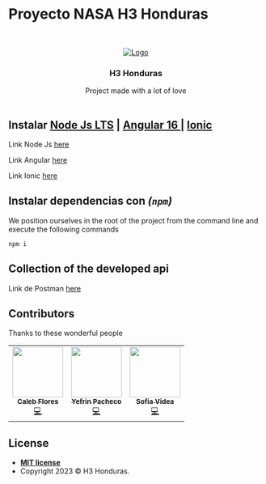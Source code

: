 # Proyecto NASA H3 Honduras

<!-- PROJECT LOGO -->
<br />
<p align="center">
  <a href="https://github.com/CEYSS-2020/One_Network">
    <img src="https://v1.ceysshn.com/storage/app/appLogo/app-dark-logo.png" alt="Logo">
  </a>

  <h3 align="center">H3 Honduras</h3>

  <p align="center">
    Project made with a lot of love
    <br />
    <br />
  </p>
</p>

## Instalar [Node Js LTS](https://nodejs.org/es) | [Angular 16 ](https://docs.angular.lat/guide/setup-local) | [Ionic](https://ionicframework.com/docs/intro/cli)

Link Node Js [here](https://nodejs.org/es)

Link Angular [here](https://docs.angular.lat/guide/setup-local)

Link Ionic [here](https://ionicframework.com/docs/intro/cli)
<br />

## Instalar dependencias con _(`npm`)_

We position ourselves in the root of the project from the command line and execute the following commands

```
npm i
```

## Collection of the developed api

Link de Postman [here](https://documenter.getpostman.com/view/12837303/2s9YJgUgMh#f874b22c-f58d-475a-8c4d-8c47ec8a22b2)
<br/>

## Contributors

Thanks to these wonderful people

<!-- prettier-ignore-start -->
<!-- markdownlint-disable -->
<table>
  <tr>
    <td align="center"><a href="https://github.com/celpoeta"><img src="https://avatars.githubusercontent.com/u/60439202?s=400&u=97a240233548357ca654bac5dc117a7d6449f9bd&v=4" width="100px;" alt=""/><br /><sub><b>Caleb Flores</b></sub></a><br /><a href="https://github.com/celpoeta" title="Code">💻</a></td>
        <td align="center"><a href="https://github.com/yefrinp"><img src="https://avatars.githubusercontent.com/u/37988731?v=4" width="100px;" alt=""/><br /><sub><b>Yefrin Pacheco</b></sub></a><br /><a href="https://github.com/yefrinp" title="Code">💻</a></td>
        <td align="center"><a href="https://github.com/ghnetic/"><img src="https://avatars.githubusercontent.com/u/54423979?s=48&v=4" width="100px;" alt=""/><br /><sub><b>Sofia Videa</b></sub></a><br /><a href="https://github.com/ghnetic/" title="Code">💻</a></td>
</table>

## License

- **[MIT license](http://opensource.org/licenses/mit-license.php)**
- Copyright 2023 © H3 Honduras</a>.
